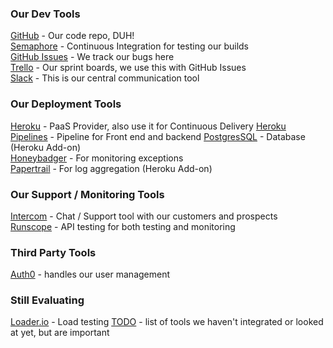 ### Our Dev Tools

[GitHub](https://github.com/Brightergy) - Our code repo, DUH!   
[Semaphore](https://semaphoreci.com/) - Continuous Integration for testing our builds    
[GitHub Issues](https://github.com/Brightergy/brighterlink_io/issues) - We track our bugs here   
[Trello](https://trello.com/brightergy2) - Our sprint boards, we use this with GitHub Issues   
[Slack](https://brighterlink.slack.com) - This is our central communication tool   

### Our Deployment Tools

[Heroku](https://dashboard.heroku.com/) - PaaS Provider, also use it for Continuous Delivery
[Heroku Pipelines](https://dashboard-preview.heroku.com/pipelines/96c8bda9-9e99-4f94-8605-7ed6cf9c8261) - Pipeline for Front end and backend
[PostgresSQL](https://postgres.heroku.com/databases/brighterlink-api-heroku-postgresql-cyan) - Database (Heroku Add-on)    
[Honeybadger](https://app.honeybadger.io/projects/47512/faults?q=-is%3Aresolved+-is%3Aignored) - For monitoring exceptions    
[Papertrail](https://papertrailapp.com/systems/brighterlink-api/events?r=656373878381432838-656393487524384768) - For log aggregation (Heroku Add-on)    

### Our Support / Monitoring Tools

[Intercom](https://app.intercom.io/a/apps/me33wxbd/activity/mentions) - Chat / Support tool with our customers and prospects    
[Runscope](https://www.runscope.com/radar/to5q0u5gglr4/685aa69d-c7eb-4f39-8060-cd0922b47bc2) - API testing for both testing and monitoring

### Third Party Tools

[Auth0](https://manage.auth0.com/#/) - handles our user management    

### Still Evaluating

[Loader.io](https://addons-sso.heroku.com/apps/brighterlink-api/addons/f7604646-27e9-494f-86c9-396b823af81c) - Load testing
[TODO](todo.md) - list of tools we haven't integrated or looked at yet, but are important
